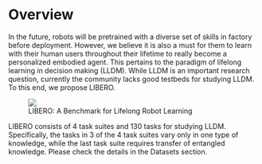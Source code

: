 # Overview
In the future, robots will be pretrained with a diverse set of skills in factory before deployment. However, we believe it is also a must for them to learn with their human users throughout their lifetime to really become a personalized embodied agent. This pertains to the paradigm of lifelong learning in decision making (LLDM). While LLDM is an important research question, currently the community lacks good testbeds for studying LLDM. To this end, we propose LIBERO.

<div class="container">
  <div class="row">
    <div class="center-div">
    <div class="col-md-24 col-lg-16">
      <figure>
        <div class="image" >
          <img src="../../_images/fig1.png" class="img-fluid">
        </div>
        <figcaption class="figcaption-study">LIBERO: A Benchmark for Lifelong Robot Learning</figcaption>
      </figure>
    </div>
    </div>
  </div>
</div>

LIBERO consists of 4 task suites and 130 tasks for studying LLDM. Specifically, the tasks in 3 of the 4 task suites vary only in one type of knowledge, while the last task suite requires transfer of entangled knowledge. Please check the details in the Datasets section.

